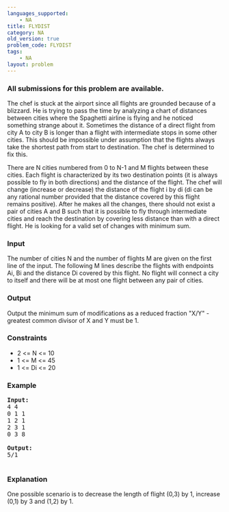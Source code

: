 ```yaml
---
languages_supported:
    - NA
title: FLYDIST
category: NA
old_version: true
problem_code: FLYDIST
tags:
    - NA
layout: problem
---
```

###  All submissions for this problem are available. 

The chef is stuck at the airport since all flights are grounded because of a blizzard. He is trying to pass the time by analyzing a chart of distances between cities where the Spaghetti airline is flying and he noticed something strange about it. Sometimes the distance of a direct flight from city A to city B is longer than a flight with intermediate stops in some other cities. This should be impossible under assumption that the flights always take the shortest path from start to destination. The chef is determined to fix this.

There are N cities numbered from 0 to N-1 and M flights between these cities. Each flight is characterized by its two destination points (it is always possible to fly in both directions) and the distance of the flight. The chef will change (increase or decrease) the distance of the flight i by di (di can be any rational number provided that the distance covered by this flight remains positive). After he makes all the changes, there should not exist a pair of cities A and B such that it is possible to fly through intermediate cities and reach the destination by covering less distance than with a direct flight. He is looking for a valid set of changes with minimum sum.

### Input

The number of cities N and the number of flights M are given on the first line of the input. The following M lines describe the flights with endpoints Ai, Bi and the distance Di covered by this flight. No flight will connect a city to itself and there will be at most one flight between any pair of cities.

### Output

Output the minimum sum of modifications as a reduced fraction "X/Y" - greatest common divisor of X and Y must be 1.

### Constraints

- 2 <= N <= 10
- 1 <= M <= 45
- 1 <= Di <= 20

### Example

<pre>
<b>Input:</b>
4 4
0 1 1
1 2 1
2 3 1
0 3 8

<b>Output:</b>
5/1

</pre>
### Explanation

One possible scenario is to decrease the length of flight (0,3) by 1, increase (0,1) by 3 and (1,2) by 1.
